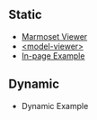 ## Static

- [Marmoset Viewer](./static/marmoset)
- [\<model-viewer\>](./static/model-viewer)
- [In-page Example](./static/in-page-example)

## Dynamic

- Dynamic Example